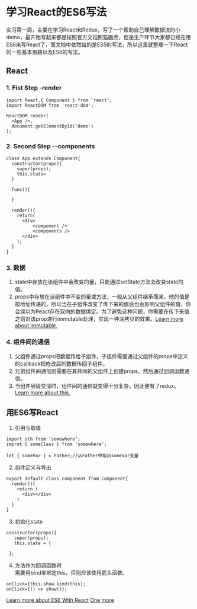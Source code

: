 # 学习React的ES6写法

实习第一周，主要在学习React和Redux，写了一个帮助自己理解数据流的小demo，最开始写起来都是按照官方文档照猫画虎，但是生产环节大家都已经在用ES6来写React了，而文档中依然给的是ES5的写法，所以这里就整理一下React的一些基本思路以及ES6的写法。

## React
### 1. Fist Step -render
```
import React,{ Component } from 'react';
import ReactDOM from 'react-dom';

ReactDOM.render(
  <App />,
  document.getElementById('demo')
);
```
### 2. Second Step --components
```
class App extends Component{
  constructor(props){
    super(props);
    this.state=
  }

  func(){

  }
  
  render(){
    return(
      <div>
          <component />
          <components />
      </div>
    );
  }
}
```
### 3. 数据
1. state中存放在该组件中会改变的量，只能通过setState方法去改变state的值。
2. props中存放在该组件中不变的量或方法，一般从父组件继承而来，他的值是按地址传递的，所以当在子组件改变了传下来的值后也会影响父组件的值，你会误以为React存在双向的数据绑定。为了避免这种问题，你需要在传下来值之前对该prop进行immutable处理，实现一种深拷贝的效果。[Learn more about immutable.](https://github.com/camsong/blog/issues/3)

### 4. 组件间的通信
1. 父组件通过props把数据传给子组件，子组件需要通过父组件的props中定义的callback把修改后的数据传回子组件。
2. 兄弟组件间通信则需要在其共同的父组件上创建props，然后通过回调函数通信。
3. 当组件层级变深时，组件间的通信就变得十分复杂，因此便有了redux。
[Learn more about this.](http://www.alloyteam.com/2016/01/some-methods-of-reactjs-communication-between-components/)

## 用ES6写React

1. 引用与取值
```
import sth from ‘somewhere’;
improt { someClass } from 'somewhere';

let { someVar } = Father;//从Father中取出someVar变量
```
2. 组件定义与导出
```
export default class component from Component{
  render(){
    return (
      <div></div>
    )
  }
}
```
3. 初始化state
```
constructor(props){
   super(props);
   this.state = {
      
 };

```
4. 方法作为回调函数时  
需要用bind来绑定this，否则应该使用箭头函数。
```
onClick={this.show.bind(this);
onClick={() => show()};
```
[Learn more about ES6 Wtih React](http://bbs.reactnative.cn/topic/15/react-react-native-%E7%9A%84es5-es6%E5%86%99%E6%B3%95%E5%AF%B9%E7%85%A7%E8%A1%A8)
[One more](https://babeljs.io/blog/2015/06/07/react-on-es6-plus)
